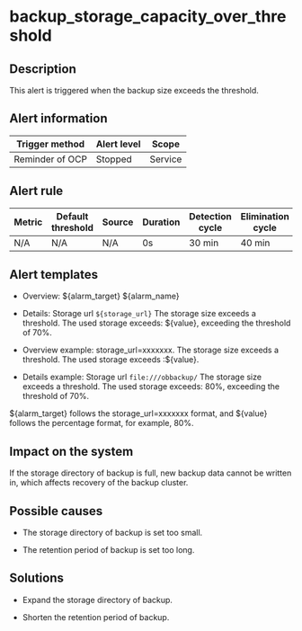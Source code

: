 backup_storage_capacity_over_threshold
===========================================================

**Description**
------------------------------------

This alert is triggered when the backup size exceeds the threshold.

**Alert information**
------------------------------------------

| Trigger method  | Alert level |  Scope  |
|-----------------|-------------|---------|
| Reminder of OCP | Stopped     | Service |

**Alert rule**
-----------------------------------

| Metric | Default threshold | Source | Duration | Detection cycle | Elimination cycle |
|--------|-------------------|--------|----------|-----------------|-------------------|
| N/A    | N/A               | N/A    | 0s       | 30 min          | 40 min            |

**Alert templates**
----------------------------------------

* Overview: ${alarm_target} ${alarm_name}

* Details: Storage url `${storage_url}` The storage size exceeds a threshold. The used storage exceeds: ${value}, exceeding the threshold of 70%.

* Overview example: storage_url=xxxxxxx. The storage size exceeds a threshold. The used storage exceeds :${value}.

* Details example: Storage url `file:///obbackup/` The storage size exceeds a threshold. The used storage exceeds: 80%, exceeding the threshold of 70%.

${alarm_target} follows the storage_url=xxxxxxx format, and ${value} follows the percentage format, for example, 80%.

**Impact on the system**
---------------------------------------------

If the storage directory of backup is full, new backup data cannot be written in, which affects recovery of the backup cluster.

**Possible causes**
----------------------------------------

* The storage directory of backup is set too small.

* The retention period of backup is set too long.

**Solutions**
----------------------------------

* Expand the storage directory of backup.

* Shorten the retention period of backup.

